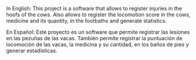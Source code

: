 In English:
This project is a software that allows to register injuries in the hoofs of the cows. Also allows to register the locomotion score in the cows, medicine and its quantity, in the footbaths and generate statistics.

En Español:
Este proyecto es un software que permite registrar las lesiones en las pezuñas de las vacas. También permite registrar la puntuación de locomoción de las vacas, la medicina y su cantidad, en los baños de pies y generar estadísticas.